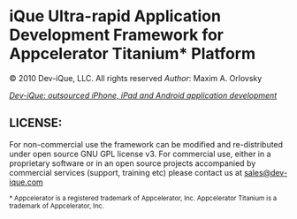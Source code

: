 iQue Ultra-rapid Application Development Framework for Appcelerator Titanium* Platform
============
© 2010 Dev-iQue, LLC. All rights reserved
_Author_: Maxim A. Orlovsky

*[Dev-iQue: outsourced iPhone, iPad and Android application development](http://dev-ique.com)*

LICENSE:
--------------------
For non-commercial use the framework can be modified and re-distributed under open source GNU GPL license v3.
For commercial use, either in a proprietary software or in an open source projects accompanied by commercial services (support, training etc) please contact us at sales@dev-ique.com


<small>* Appcelerator is a registered trademark of Appcelerator, Inc.  Appcelerator Titanium is 
a trademark of Appcelerator, Inc.</small>
